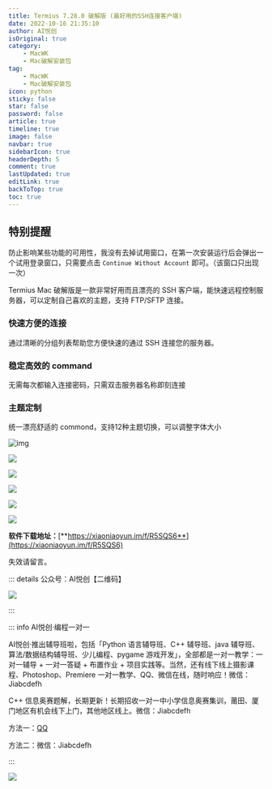 ```yaml
---
title: Termius 7.28.0 破解版 (最好用的SSH连接客户端)
date: 2022-10-16 21:35:10
author: AI悦创
isOriginal: true
category: 
    - MacWK
    - Mac破解安装包
tag:
    - MacWK
    - Mac破解安装包
icon: python
sticky: false
star: false
password: false
article: true
timeline: true
image: false
navbar: true
sidebarIcon: true
headerDepth: 5
comment: true
lastUpdated: true
editLink: true
backToTop: true
toc: true
---
```


## 特别提醒

防止影响某些功能的可用性，我没有去掉试用窗口，在第一次安装运行后会弹出一个试用登录窗口，只需要点击 `Continue Without Account` 即可。（该窗口只出现一次）

 Termius Mac 破解版是一款非常好用而且漂亮的 SSH 客户端，能快速远程控制服务器，可以定制自己喜欢的主题，支持 FTP/SFTP 连接。

### 快速方便的连接

通过清晰的分组列表帮助您方便快速的通过 SSH 连接您的服务器。

### 稳定高效的 command

无需每次都输入连接密码，只需双击服务器名称即刻连接

### 主题定制

统一漂亮舒适的 commond，支持12种主题切换，可以调整字体大小

![img](./01-Termius.assets/202204061649206319347982.jpg)

![](./01-Termius.assets/202204061649206319819246.jpg)

![](./01-Termius.assets/202204061649206319430198.jpg)

![](./01-Termius.assets/202204061649206319292126.jpg)

![](./01-Termius.assets/202204061649206319505436.jpg)

![](./01-Termius.assets/202204061649206319901673.jpg)

**软件下载地址：**[**https://xiaoniaoyun.im/f/R5SQS6**](https://xiaoniaoyun.im/f/R5SQS6)

失效请留言。

::: details 公众号：AI悦创【二维码】

![](/gzh.jpg)

:::

::: info AI悦创·编程一对一

AI悦创·推出辅导班啦，包括「Python 语言辅导班、C++ 辅导班、java 辅导班、算法/数据结构辅导班、少儿编程、pygame 游戏开发」，全部都是一对一教学：一对一辅导 + 一对一答疑 + 布置作业 + 项目实践等。当然，还有线下线上摄影课程、Photoshop、Premiere 一对一教学、QQ、微信在线，随时响应！微信：Jiabcdefh

C++ 信息奥赛题解，长期更新！长期招收一对一中小学信息奥赛集训，莆田、厦门地区有机会线下上门，其他地区线上。微信：Jiabcdefh

方法一：[QQ](http://wpa.qq.com/msgrd?v=3&uin=1432803776&site=qq&menu=yes)

方法二：微信：Jiabcdefh

:::

![](/zsxq.jpg)
